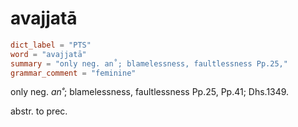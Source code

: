 # avajjatā

``` toml
dict_label = "PTS"
word = "avajjatā"
summary = "only neg. an˚; blamelessness, faultlessness Pp.25,"
grammar_comment = "feminine"
```

only neg. *an˚*; blamelessness, faultlessness Pp.25, Pp.41; Dhs.1349.

abstr. to prec.

